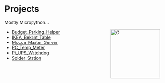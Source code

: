 # Projects
Mostly Micropython... 

<img src="https://upload.wikimedia.org/wikipedia/commons/thumb/a/a7/MicroPython_new_logo.svg/1200px-MicroPython_new_logo.svg.png" align="right"
     alt="Ö" width="160" height="160">

- [Budget_Parking_Helper](./Budget_Parking_Helper)
- [IKEA_Bekant_Table](./IKEA_Bekant_Table)
- [Mocca_Master_Server](./Mocca_Master_Server)
- [PC_Temp_Meter](./PC_Temp_Meter)
- [Pi_UPS_Watchdog](./Pi_UPS_Watchdog)
- [Solder_Station](./Solder_Station)

&nbsp;

